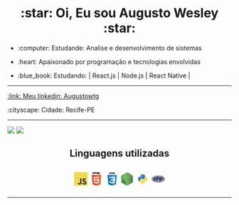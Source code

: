 <h1 align="center">:star: Oi, Eu sou Augusto Wesley :star:</h1>
<ul>
  <li><p>:computer: Estudande: Analise e desenvolvimento de sistemas<p></li>
  <li><p>:heart: Apaixonado por programação e tecnologias envolvidas </p></li>
  <li><p>:blue_book: Estudando: | React.js | Node.js | React Native | </p></li>
</ul>
<hr>
<div>
  <a href="https://www.linkedin.com/in/augustowtg/">:link: Meu linkedin: Augustowtg<a>
  <p>:cityscape: Cidade: Recife-PE<p>
<div>
<hr>
<div>
  <img height="180em" src="https://github-readme-stats.vercel.app/api?username=augustowtg&show_icons=true&theme=vue-dark&include_all_commits=true&count_private=true"/>
  <img height="180em" src="https://github-readme-stats.vercel.app/api/top-langs/?username=augustowtg&theme=vue-dark"/>
<div>
<div align=center>
  <h2>Linguagens utilizadas<h2>
  <img height="30" src="https://raw.githubusercontent.com/github/explore/80688e429a7d4ef2fca1e82350fe8e3517d3494d/topics/javascript/javascript.png">
  <img height="30" src="https://raw.githubusercontent.com/github/explore/80688e429a7d4ef2fca1e82350fe8e3517d3494d/topics/html/html.png">
  <img height="30" src="https://raw.githubusercontent.com/github/explore/80688e429a7d4ef2fca1e82350fe8e3517d3494d/topics/css/css.png"> 
  <img height="30" src="https://raw.githubusercontent.com/github/explore/80688e429a7d4ef2fca1e82350fe8e3517d3494d/topics/nodejs/nodejs.png">
  <img height="30" src="https://raw.githubusercontent.com/github/explore/80688e429a7d4ef2fca1e82350fe8e3517d3494d/topics/python/python.png">
  <img height="30" src="https://raw.githubusercontent.com/github/explore/80688e429a7d4ef2fca1e82350fe8e3517d3494d/topics/php/php.png">
<div>
<hr>
